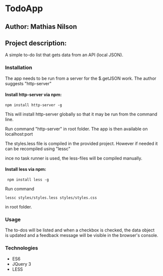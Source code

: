 # TodoApp
## Author: Mathias Nilson

## Project description:
A simple to-do list that gets data from an API (local JSON).

### Installation
The app needs to be run from a server for the $.getJSON work.
The author suggests "http-server"
    
#### Install http-server via npm:

    npm install http-server -g
    
This will install http-server globally so that it may be run from the command line.

Run command "http-server" in root folder.
The app is then available on localhost:port

The styles.less file is compiled in the provided project. However if needed it can be recompiled using "lessc"

ince no task runner is used, the less-files will be compiled manually.

#### Install less via npm:
     
     npm install less -g

Run command 
     
    lessc styles/styles.less styles/styles.css 
    
in root folder.

### Usage
The to-dos will be listed and when a checkbox is checked, the data object is updated and a feedback message will be visible in the browser's console.


### Technologies

- ES6
- JQuery 3
- LESS
